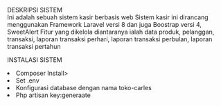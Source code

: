 DESKRIPSI SISTEM
<br>
Ini adalah sebuah sistem kasir berbasis web
Sistem kasir ini dirancang menggunakan Framework Laravel versi 8 dan juga Boostrap versi 4, SweetAlert
Fitur yang dikelola diantaranya ialah data produk, pelanggan, transaksi, laporan transaksi perhari, laporan transaksi perbulan, laporan transaksi pertahun


INSTALASI SISTEM
<br>
<li>Composer Install></li>
<li>Set .env</li>
<li>Konfigurasi database dengan nama toko-carles</li>
<li>Php artisan key:generaate</li>
